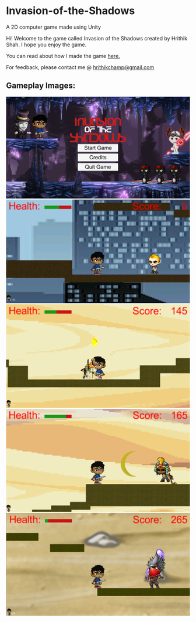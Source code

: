# Invasion-of-the-Shadows
A 2D computer game made using Unity

Hi! Welcome to the game called Invasion of the Shadows created by Hrithik Shah. I hope you enjoy the game.

You can read about how I made the game [here.](https://github.com/CoderHahs/Invasion-of-the-Shadows/blob/master/PersonalProject%20Write-UpEdited.pdf)
      

For feedback, please contact me @ hrithikchamp@gmail.com

## Gameplay Images:

![Image](Images/img1.png)
![Image](Images/img2.png)
![Image](Images/img3.png)
![Image](Images/img4.png)
![Image](Images/img5.png)
